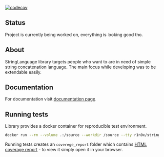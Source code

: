 [![codecov](https://codecov.io/github/r1n0x/string-language/graph/badge.svg?token=VAFFHQTTUW)](https://codecov.io/github/r1n0x/string-language)

Status
--------------------------
Project is currently being worked on, everything is looking good tho.

About
--------------------------
StringLanguage library targets people who want to are in need of simple string
concatenation language. The main focus while developing was to be extendable easily.

Documentation
--------------------------
For documentation visit [documentation page](/TODO).

Running tests
--------------------------
Library provides a docker container for reproducible test environment.
```bash
docker run --rm --volume .:/source --workdir /source --tty r1n0x/string-language-tests-runner:1.0.0 composer run-script phpunit
```
Running tests creates an `coverege_report` folder which contains [HTML coverage report](https://docs.phpunit.de/en/11.4/code-coverage.html) - to view it simply open it in your browser.